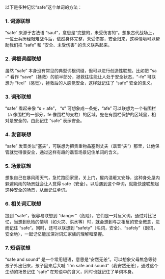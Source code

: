 以下是多种记忆“safe”这个单词的方法：

### 1. 词源联想
“safe” 来源于古法语 “sauf”，意思是“完整的，未受伤害的”。想象古代战场上，一位士兵历经艰难战斗后，依然身体完整，未受伤害，安全归来，这种情境可以帮助我们把 “safe” 和 “安全、未受伤害” 的含义联系起来。

### 2. 词根词缀联想
虽然 “safe” 本身没有常见的典型词根词缀，但可以进行创造性联想。比如把 “sa -” 看作 “save”（拯救）的前半部分，拯救往往能让人处于安全状态，“-fe” 可联想为 “feel”（感觉），拯救后的人感觉安全，这样就记住了 “safe” 安全的含义。

### 3. 词形联想
“safe” 看起来像 “s + afe”， “s” 可想象成一条蛇，“afe” 可以联想为一个有围栏（a 像围栏的一部分，fe 像围栏的支柱）的区域。蛇在有围栏保护的区域里，相对是安全的，由此记住 “safe” 表示安全。

### 4. 发音联想
“safe” 发音类似“塞夫”，可联想为把贵重物品塞到丈夫（谐音“夫”）那里，让他保管就觉得很安全，通过这样有趣的谐音场景记住单词的含义。

### 5. 场景联想
想象自己在暴风雨天气，急忙跑回家里，关上门，屋内温暖又安静，这种身处屋内躲避风雨的场景就会让人觉得 safe（安全）。以后遇到这个单词，就能快速联想起这种安全的场景，从而记住单词。

### 6. 相关词汇联想
提到 “safe”，很容易联想到 “danger”（危险），它们是一对反义词。通过对比记忆，当想到危险的情境（如火灾、洪水等）时，就会想到与之相反的安全概念，进而记住 “safe”。同时，还可以联想到 “safety”（名词，安全）、“safely”（副词，安全地），一起记忆能加深对词汇家族的理解和掌握。

### 7. 短语联想
“safe and sound” 是一个常用短语，意思是“安然无恙”。可以想象父母焦急等待孩子外出归来，孩子回来后大喊 “I'm safe and sound”（我安然无恙），通过这个生动的场景记住 “safe” 在短语中的含义，同时也就记住了单词本身。 
